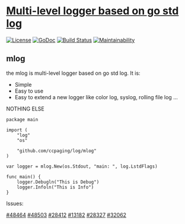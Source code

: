 # [Multi-level logger based on go std log](https://golangexample.com/multi-level-logger-based-on-go-std-log/)

[![License](https://img.shields.io/badge/license-BSD-green)](https://github.com/ccpaging/log/blob/master/LICENSE) [![GoDoc](https://godoc.org/github.com/ccpaging/log?status.svg)](https://godoc.org/github.com/ccpaging/log) [![Build Status](https://github.com/ccpaging/log/actions/workflows/go.yml/badge.svg)](https://github.com/ccpaging/log/actions/workflows/go.yml) [![Maintainability](https://codeclimate.com/github/ccpaging/log/badges/gpa.svg)](https://codeclimate.com/github/ccpaging/log/maintainability)

## mlog

the mlog is multi-level logger based on go std log. It is:

* Simple
* Easy to use
* Easy to extend a new logger like color log, syslog, rolling file log ...

NOTHING ELSE

```
package main

import (
	"log"
	"os"

	"github.com/ccpaging/log/mlog"
)

var logger = mlog.New(os.Stdout, "main: ", log.LstdFlags)

func main() {
	logger.Debugln("This is Debug")
	logger.Infoln("This is Info")
}
```

Issues:

[#48464](https://github.com/golang/go/issues/48464) [#48503](https://github.com/golang/go/issues/48503) [#28412](https://github.com/golang/go/issues/28412)  [#13182](https://github.com/golang/go/issues/13182) [#28327](https://github.com/golang/go/issues/28327) [#32062](https://github.com/golang/go/issues/32062)
